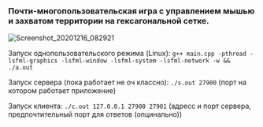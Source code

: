 ### Почти-многопользовательская игра с управлением мышью и захватом территории на гексагональной сетке.

![Screenshot_20201216_082921](https://user-images.githubusercontent.com/20306702/102313675-c003cf80-3f79-11eb-981b-11c9d5f84d42.png)

Запуск однопользовательского режима (Linux):
`g++ main.cpp -pthread -lsfml-graphics -lsfml-window -lsfml-system -lsfml-network -w && ./a.out`

Запуск сервера (пока работает не оч классно):
`./s.out 27900` (порт на котором работает приложение)

Запуск клиента:
`./c.out 127.0.0.1 27900 27901` (адресс и порт сервера, предпочтительный порт для ответов (опцинально))
